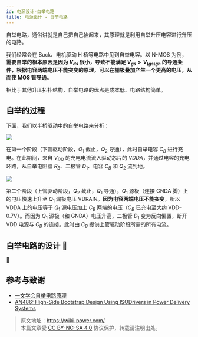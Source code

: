 ```yaml
---
id: 电源设计-自举电路
title: 电源设计 - 自举电路
---
```


自举电路，通俗讲就是自己把自己抬起来，其原理就是利用自举升压电容进行升压的电路。

我们经常会在 Buck、电机驱动 H 桥等电路中见到自举电容。以 N-MOS 为例，**需要自举的根本原因是因为 $V_{ds}$ 很小，导致不能满足 $V_{gs}>V_{(gs)gh}$ 的导通条件，根据电容两端电压不能突变的原理，可以在栅极叠加产生一个更高的电压，从而使 MOS 管导通。**

相比于其他升压拓扑结构，自举电路的优点是成本低、电路结构简单。

## 自举的过程

下面，我们以半桥驱动中的自举电路来分析：

![](https://wiki-media-1253965369.cos.ap-guangzhou.myqcloud.com/img/20211221151809.png)

在第一个阶段（下管驱动阶段，$Q_1$ 截止，$Q_2$ 导通），此时自举电容 $C_B$ 进行充电。在此期间，来自 $V_{DD}$ 的充电电流流入驱动芯片的 $VDDA$，并通过电容的充电环路，从自举电阻器 $R_B$、二极管 $D_1$、电容 $C_B$ 和 $Q_2$ 流到地。

![](https://wiki-media-1253965369.cos.ap-guangzhou.myqcloud.com/img/20211221164719.png)

第二个阶段（上管驱动阶段，$Q_2$ 截止，$Q_1$ 导通），$Q_1$ 源极（连接 GNDA 脚）上的电压快速上升至 $Q_1$ 漏极电压 VDRAIN。**因为电容两端电压不能突变**，所以 VDDA 上的电压等于 $Q_1$ 源电压加上 $C_B$ 两端的电压（$C_B$ 已充电至大约 VDD–0.7V）。而因为 $Q_1$ 源极（和 GNDA）电压升高，二极管 $D_1$ 变为反向偏置，断开 VDD 电源与 $C_B$ 的连接。此时由 $C_B$ 提供上管驱动阶段所需的所有电流。

## 自举电路的设计 🚧

🚧

## 参考与致谢

- [一文学会自举电路原理](https://mp.weixin.qq.com/s/ycmthR0131WvkypGJIz7xg)
- [AN486: High-Side Bootstrap Design Using ISODrivers in Power Delivery Systems](https://www.skyworksinc.com/-/media/SkyWorks/SL/documents/public/application-notes/AN486.pdf)

> 原文地址：<https://wiki-power.com/>  
> 本篇文章受 [CC BY-NC-SA 4.0](https://creativecommons.org/licenses/by/4.0/deed.zh) 协议保护，转载请注明出处。
